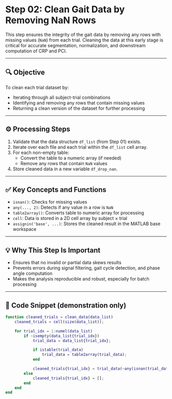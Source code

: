 # Step 02: Clean Gait Data by Removing NaN Rows

This step ensures the integrity of the gait data by removing any rows with missing values (`NaN`) from each trial. Cleaning the data at this early stage is critical for accurate segmentation, normalization, and downstream computation of CRP and PCI.

---

## 🔍 Objective

To clean each trial dataset by:
- Iterating through all subject-trial combinations
- Identifying and removing any rows that contain missing values
- Returning a clean version of the dataset for further processing

---

## ⚙️ Processing Steps

1. Validate that the data structure `df_list` (from Step 01) exists.
2. Iterate over each file and each trial within the `df_list` cell array.
3. For each non-empty table:
   - Convert the table to a numeric array (if needed)
   - Remove any rows that contain `NaN` values
4. Store cleaned data in a new variable `df_drop_nan`.

---

## ✅ Key Concepts and Functions

- `isnan()`: Checks for missing values
- `any(..., 2)`: Detects if any value in a row is `NaN`
- `table2array()`: Converts table to numeric array for processing
- `cell`: Data is stored in a 2D cell array by subject × trial
- `assignin('base', ...)`: Stores the cleaned result in the MATLAB base workspace

---

## 💡 Why This Step Is Important

- Ensures that no invalid or partial data skews results
- Prevents errors during signal filtering, gait cycle detection, and phase angle computation
- Makes the analysis reproducible and robust, especially for batch processing

---

## 🧪 Code Snippet (demonstration only)

```matlab
function cleaned_trials = clean_data(data_list)
    cleaned_trials = cell(size(data_list));

    for trial_idx = 1:numel(data_list)
        if ~isempty(data_list{trial_idx})
            trial_data = data_list{trial_idx};

            if istable(trial_data)
                trial_data = table2array(trial_data);
            end

            cleaned_trials{trial_idx} = trial_data(~any(isnan(trial_data), 2), :);
        else
            cleaned_trials{trial_idx} = [];
        end
    end
end
